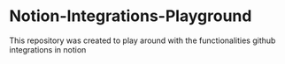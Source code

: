 # Notion-Integrations-Playground
This repository was created to play around with the functionalities github integrations in notion
